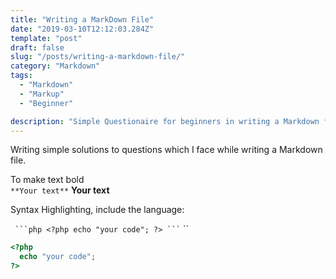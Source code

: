 ```yaml
---
title: "Writing a MarkDown File"
date: "2019-03-10T12:12:03.284Z"
template: "post"
draft: false
slug: "/posts/writing-a-markdown-file/"
category: "Markdown"
tags:
  - "Markdown"
  - "Markup"
  - "Beginner"

description: "Simple Questionaire for beginners in writing a Markdown file"
---
```


Writing simple solutions to questions which I face while writing a Markdown file. 

To make text bold  
``**Your text**``     **Your text**

Syntax Highlighting, include the language:

``` ``` `` ```php <?php echo "your code"; ?> ``` `` ``

```php
<?php
  echo "your code";
?>
```
